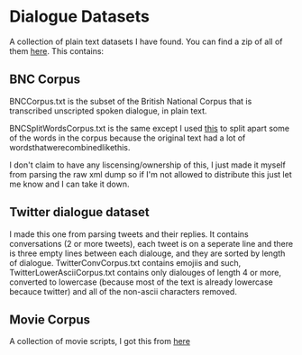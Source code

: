 # Dialogue Datasets

A collection of plain text datasets I have found. You can find a zip of all of them [here](https://drive.google.com/file/d/0BzfmodsY02j7VjJQTmNqMDFvVUE/view?usp=sharing). This contains:

## BNC Corpus
BNCCorpus.txt is the subset of the British National Corpus that is transcribed unscripted spoken dialogue, in plain text.

BNCSplitWordsCorpus.txt is the same except I used [this](http://stackoverflow.com/questions/8870261/how-to-split-text-withouBNCt-spaces-into-list-of-words) to split apart some of the words in the corpus because the original text had a lot of wordsthatwerecombinedlikethis.

I don't claim to have any liscensing/ownership of this, I just made it myself from parsing the raw xml dump so if I'm not allowed to distribute this just let me know and I can take it down.

## Twitter dialogue dataset

I made this one from parsing tweets and their replies. It contains conversations (2 or more tweets), each tweet is on a seperate line and there is three empty lines between each dialouge, and they are sorted by length of dialogue. TwitterConvCorpus.txt contains emojiis and such, TwitterLowerAsciiCorpus.txt contains only dialouges of length 4 or more, converted to lowercase (because most of the text is already lowercase becauce twitter) and all of the non-ascii characters removed.

## Movie Corpus

A collection of movie scripts, I got this from [here](https://github.com/suriyadeepan/practical_seq2seq)
